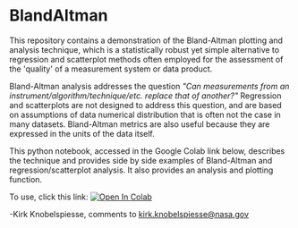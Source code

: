 # BlandAltman
This repository contains a demonstration of the Bland-Altman plotting and analysis technique, which is a statistically robust yet simple alternative to regression and scatterplot methods often employed for the assessment of the 'quality' of a measurement system or data product. 

Bland-Altman analysis addresses the question *"Can measurements from an instrument/algorithm/technique/etc. replace that of another?"* Regression and scatterplots are not designed to address this question, and are based on assumptions of data numerical distribution that is often not the case in many datasets. Bland-Altman metrics are also useful because they are expressed in the units of the data itself. 

This python notebook, accessed in the Google Colab link below, describes the technique and provides side by side examples of Bland-Altman and regression/scatterplot analysis. It also provides an analysis and plotting function.

To use, click this link:
[![Open In Colab](https://colab.research.google.com/assets/colab-badge.svg)](https://colab.research.google.com/github/knobelsp/BlandAltman/blob/main/BlandAltman.ipynb)

-Kirk Knobelspiesse, comments to kirk.knobelspiesse@nasa.gov

